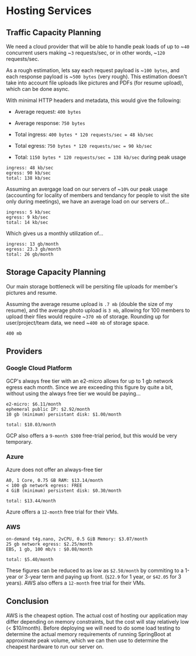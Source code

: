 # Hosting Services

## Traffic Capacity Planning

We need a cloud provider that will be able to handle peak loads of up to ~`40` concurrent users making ~`3` requests/sec, or in other words, ~`120` requests/sec.

As a rough estimation, lets say each request payload is ~`100 bytes`, and each response payload is ~`500 bytes` (very rough). This estimation doesn't take into account file uploads like pictures and PDFs (for resume upload), which can be done async.

With minimal HTTP headers and metadata, this would give the following:

- Average request: `400 bytes`
- Average response: `750 bytes`

- Total ingress: `400 bytes * 120 requests/sec = 48 kb/sec`
- Total egress: `750 bytes * 120 requests/sec = 90 kb/sec`

- Total: `1150 bytes * 120 requests/sec = 138 kb/sec` during peak usage

```
ingress: 48 kb/sec
egress: 90 kb/sec
total: 138 kb/sec
```

Assuming an avergage load on our servers of ~`10%` our peak usage (accounting for locality of members and tendancy for people to visit the site only during meetings), we have an average load on our servers of...

```
ingress: 5 kb/sec
egress: 9 kb/sec
total: 14 kb/sec
```

Which gives us a monthly utilization of...

``` 
ingress: 13 gb/month
egress: 23.3 gb/month
total: 26 gb/month
```

## Storage Capacity Planning

Our main storage bottleneck will be persiting file uploads for member's pictures and resume.

Assuming the average resume upload is `.7 mb` (double the size of my resume), and the average photo upload is `3 mb`, allowing for 100 members to upload their files would require ~`370 mb` of storage. Rounding up for user/project/team data, we need ~`400 mb` of storage space.

```
400 mb
```


## Providers

### Google Cloud Platform

GCP's always free tier with an e2-micro allows for up to 1 gb network egress each month. Since we are exceeding this figure by quite a bit, without using the always free tier we would be paying...

```
e2-micro: $6.11/month
ephemeral public IP: $2.92/month
10 gb (minimum) persistant disk: $1.00/month

total: $10.03/month
```

GCP also offers a `9-month $300` free-trial period, but this would be very temporary.

### Azure 

Azure does not offer an always-free tier

```
A0, 1 Core, 0.75 GB RAM: $13.14/month
< 100 gb network egress: FREE
4 GiB (minimum) persistent disk: $0.30/month

total: $13.44/month
```

Azure offers a `12-month` free trial for their VMs.

### AWS

```
on-demand t4g.nano, 2vCPU, 0.5 GiB Memory: $3.07/month
25 gb network egress: $2.25/month
EBS, 1 gb, 100 mb/s : $0.08/month

total: $5.40/month
```

These figures can be reduced to as low as `$2.50/month` by commiting to a 1-year or 3-year term and paying up front. (`$22.9` for 1 year, or `$42.05` for 3 years). AWS also offers a `12-month` free trial for their VMs.

## Conclusion

AWS is the cheapest option. The actual cost of hosting our application may differ depending on memory constraints, but the cost will stay relatively low (< $10/month). Before deploying we will need to do some load testing to determine the actual memory requirements of running SpringBoot at approximate peak volume, which we can then use to determine the cheapest hardware to run our server on.